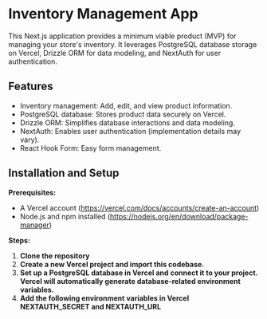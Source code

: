 # Inventory Management App

This Next.js application provides a minimum viable product (MVP) for managing your store's inventory. It leverages PostgreSQL database storage on Vercel, Drizzle ORM for data modeling, and NextAuth for user authentication.

## Features

* Inventory management: Add, edit, and view product information.
* PostgreSQL database: Stores product data securely on Vercel.
* Drizzle ORM: Simplifies database interactions and data modeling.
* NextAuth: Enables user authentication (implementation details may vary).
* React Hook Form: Easy form management.

## Installation and Setup

**Prerequisites:**

* A Vercel account (https://vercel.com/docs/accounts/create-an-account)
* Node.js and npm installed (https://nodejs.org/en/download/package-manager)

**Steps:**

1. **Clone the repository**
2. **Create a new Vercel project and import this codebase.**
3. **Set up a PostgreSQL database in Vercel and connect it to your project. Vercel will automatically generate database-related environment variables.**
4. **Add the following environment variables in Vercel NEXTAUTH_SECRET and NEXTAUTH_URL**

